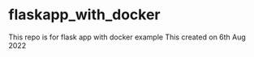 # flaskapp_with_docker
This repo is for flask app with docker example
This created on 6th Aug 2022

